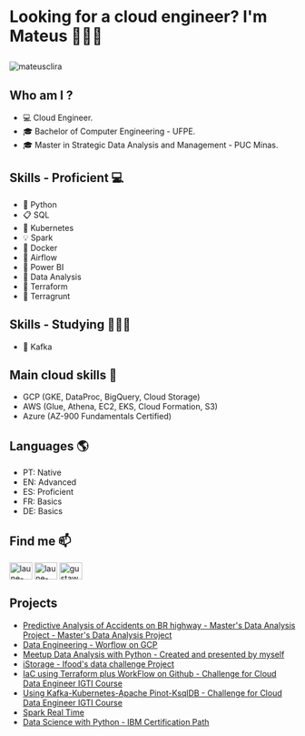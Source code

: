 # <p align="left"> Looking for a cloud engineer? I'm Mateus 👨🏻‍💻 </p>

<p align="left"> <img src="https://komarev.com/ghpvc/?username=mateusclira&label=Profile%20views&color=0e75b6&style=flat" alt="mateusclira" /> </p>

## Who am I ?
- 💻 Cloud Engineer.
- 🎓 Bachelor of Computer Engineering - UFPE.
- 🎓 Master in Strategic Data Analysis and Management - PUC Minas.


## Skills - Proficient 💻
- 🐍 Python  
- 📋 SQL 
- 💽 Kubernetes
- 💡 Spark
- 🐳 Docker 
- 🎡 Airflow
- 🧮 Power BI 
- 🎲 Data Analysis
- 💾 Terraform
- 🔭 Terragrunt

## Skills - Studying 👨🏻‍🎓
- 🔮 Kafka



## Main cloud skills 💭
- GCP (GKE, DataProc, BigQuery, Cloud Storage)
- AWS (Glue, Athena, EC2, EKS, Cloud Formation, S3)
- Azure (AZ-900 Fundamentals Certified)

## Languages 🌎
- PT: Native
- EN: Advanced
- ES: Proficient
- FR: Basics
- DE: Basics
 


## Find me  📫
<p align="left">
<a href="https://linkedin.com/in/mateusclira/" target="blank"><img align="center" src="https://raw.githubusercontent.com/rahuldkjain/github-profile-readme-generator/master/src/images/icons/Social/linked-in-alt.svg" alt="laune-victor/" height="30" width="40" /></a> <a href="https://www.youtube.com/user/mateusclira/featured" target="blank"><img align="center" src="https://raw.githubusercontent.com/rahuldkjain/github-profile-readme-generator/master/src/images/icons/Social/youtube.svg" alt="laune-victor/" height="30" width="40" /></a>
<a href="https://instagram.com/mateusclira/" target="blank"><img align="center" src="https://raw.githubusercontent.com/rahuldkjain/github-profile-readme-generator/master/src/images/icons/Social/instagram.svg" alt="gustawo_b/" height="30" width="40" /></a>
</p>


## Projects 

- [Predictive Analysis of Accidents on BR highway - Master's Data Analysis Project - Master's Data Analysis Project](https://github.com/mateusclira/Projeto-de-dados-acidentes)
- [Data Engineering - Worflow on GCP](https://github.com/mateusclira/edc-desafio-final)
- [Meetup Data Analysis with Python - Created and presented by myself](https://github.com/mateusclira/Meetup-Analise_Dados_com_Python) 
- [iStorage - Ifood's data challenge Project](https://github.com/mateusclira/Data-Analysis-iStorage)
- [IaC using Terraform plus WorkFlow on Github - Challenge for Cloud Data Engineer IGTI Course](https://github.com/mateusclira/edc-mod1-exercise-igti)
- [Using Kafka-Kubernetes-Apache Pinot-KsqlDB - Challenge for Cloud Data Engineer IGTI Course](https://github.com/mateusclira/edc-mod2-exercise-igti)
- [Spark Real Time](https://github.com/mateusclira/spark-real-time)
- [Data Science with Python - IBM Certification Path](https://github.com/mateusclira/data-science-IBM)


<!--
**mateusclira/mateusclira** is a ✨ _special_ ✨ repository because its `README.md` (this file) appears on your GitHub profile.

Here are some ideas to get you started:

- 🔭 I’m currently working on ...
- 🌱 I’m currently learning ...
- 👯 I’m looking to collaborate on ...
- 🤔 I’m looking for help with ...
- 💬 Ask me about ...
- 📫 How to reach me: ...
- 😄 Pronouns: ...
- ⚡ Fun fact: ...
-->
